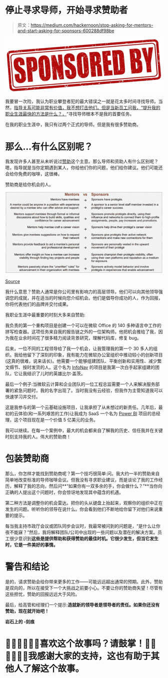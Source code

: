 # 停止寻求导师，开始寻求赞助者

> 原文：<https://medium.com/hackernoon/stop-asking-for-mentors-and-start-asking-for-sponsors-600288df98be>

![](img/637f8e537ed5ce6129eb34803d2c2152.png)

我要冒一次险，我认为职业攀登者犯的最大错误之一就是花太多时间寻找导师。当然，[指导关系可能非常有价值，我不想打击他们。但是当新员工问我，“](https://hackernoon.com/tagged/mentoring)[提升我的职业生涯最快的方法是什么？，](https://startupsventurecapital.com/speedrunning-your-career-game-55b29946701f)“寻找导师根本不是我的首要任务。

在我的职业生涯中，我只有过两个正式的导师。但是我有很多赞助商。

# 那么…有什么区别呢？

我发现许多人甚至从未听说过[赞助](https://hackernoon.com/tagged/sponsorship)这个主意。那么导师和资助人有什么区别呢？嗯，指导就是当你定期遇到某人，你给他们你的问题，他们给你建议。他们可能还会给你免费的咖啡，这很棒。

赞助商是给你机会的人。

![](img/230683286cf531033ce7626125b2d470.png)

[Source](https://inclusion.slac.stanford.edu/sites/inclusion.slac.stanford.edu/files/The_Key_Role_of_a_Sponsorship_for_Diverse_Talent.pdf)

我什么意思？赞助人通常是你公司里有影响力的高层领导。他们可以向其他领导强调您的成就，并在适当的时候向您介绍机会。他们是倡导你成功的人，作为回报，你将代表他们的品牌并交付成果。

我职业生涯中最重要的时刻大多来自赞助:

我负责的第一个重构项目是创建一个可以在微软 Office 的 140 多种语言中工作的拼写检查器。这项任务来自我的报告链之外的一位架构师。他把机会推给了我，因为我在业余时间花了很多精力阅读背景研究，理解代码库，修复 bug。

后来，一位不同的工程领导给了我一个机会，让我管理我的第一个 30 多人的组织。我给他留下了深刻的印象，我有能力在微软办公室组织中推动较小的创新项目(这真的很难，说来话长)。他需要一个能够组建团队、平衡创新和实用性、减少繁文缛节、按时发货的人。这个名为 [InfoNav](http://www.zdnet.com/article/microsoft-adds-natural-language-search-to-its-power-bi-preview/) 的项目是我第一次白手起家组建的团队，它让我结识了儿时的英雄比尔·盖茨。

最后一个例子:当微软云计算和企业团队的一位工程总监需要一个人来解决服务部署的紧急问题时，我的名字出现了。当时我没有云经验，但我作为主管知道我可以快速学习并交付。

这是我参与的第一个云基础设施项目，让我承担了从未想过的新责任。几年后，最初的云体验(和一系列艰苦的工作)让我成为 SaaS 一个名为 [Power BI](https://www.cnbc.com/2018/02/26/satya-nadella-talks-up-microsoft-office-365-growth-opportunity.html) 项目的总经理，这个项目现在是一个价值 5 亿美元的业务。

我可以继续。在每一个案例中，最大的机会都来自了解我的历史、信任我并在关键时刻支持我的人。伟大的赞助商！

# 包装赞助商

那么，你怎样才能找到赞助商呢？第一个技巧很简单:问。我大约一半的赞助来自简单地改变标准的导师咖啡会议。但我没有寻求职业建议，而是谈论了我的工作经历，解释了我的志向，然后问**“如果你有一双多余的手，你会做什么？”**当你向正确的人提出这个问题时，你会惊讶地发现其中蕴含的机遇。

第二种方法是调整你的机会雷达。把你的头从键盘上抬起来，观察你的组织中正在发生的问题。听听你的领导在说什么。你会看到他们不断地给你留下对他们来说重要的提示。

每当我主持市政厅会议或团队同步会议时，我最常被问到的问题是，“是什么让你夜不能寐？”然后，我将解释团队/公司中出现的一些问题以及潜在的解决方案。员工很少意识到**这些是提供帮助和获得赞助的最佳时机。它很少发生，但当它发生时，它是一件美好的事情。**

# 警告和结论

是的，请求赞助会给你带来更多的工作——可能远远超出通常的预期。此外，赞助是双向的，所以在接受下一个大挑战之前要小心。不要让你的赞助商失望！尽管有这些担忧，赞助的回报远远大于风险。

最后，给高管和经理们一个提示:**造就新的领导者是领导者的责任。如果你还没有赞助，现在就开始吧！**

**岩石上的
-刻痕**

# 👏🏿👏🏿👏🏿喜欢这个故事吗？请鼓掌！👏🏿👏🏿👏🏿我感谢大家的支持，这也有助于其他人了解这个故事。